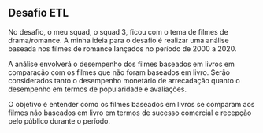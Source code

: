## Desafio ETL

No desafio, o meu squad, o squad 3, ficou com o tema de filmes de drama/romance. A minha ideia para o desafio é realizar uma análise baseada nos filmes de romance lançados no período de 2000 a 2020.

A análise envolverá o desempenho dos filmes baseados em livros em comparação com os filmes que não foram baseados em livro. Serão considerados tanto o desempenho monetário de arrecadação quanto o desempenho em termos de popularidade e avaliações.

O objetivo é entender como os filmes baseados em livros se comparam aos filmes não baseados em livro em termos de sucesso comercial e recepção pelo público durante o período.

